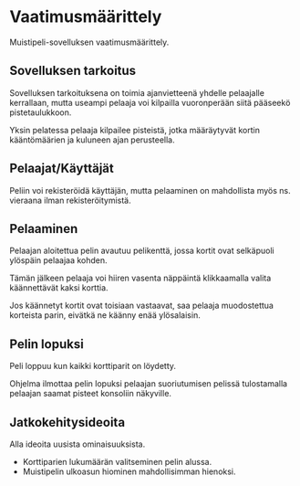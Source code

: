 # Vaatimusmäärittely
Muistipeli-sovelluksen vaatimusmäärittely.

## Sovelluksen tarkoitus
Sovelluksen tarkoituksena on toimia ajanvietteenä yhdelle pelaajalle kerrallaan, 
mutta useampi pelaaja voi kilpailla vuoronperään siitä pääseekö pistetaulukkoon. 

Yksin pelatessa pelaaja kilpailee pisteistä, 
jotka määräytyvät kortin kääntömäärien ja kuluneen ajan perusteella.

## Pelaajat/Käyttäjät
Peliin voi rekisteröidä käyttäjän, 
mutta pelaaminen on mahdollista myös ns. vieraana ilman rekisteröitymistä.

## Pelaaminen
Pelaajan aloitettua pelin avautuu pelikenttä, jossa kortit ovat selkäpuoli ylöspäin pelaajaa kohden. 

Tämän jälkeen pelaaja voi hiiren vasenta näppäintä klikkaamalla valita käännettävät kaksi korttia. 

Jos käännetyt kortit ovat toisiaan vastaavat, saa pelaaja muodostettua korteista parin, eivätkä ne käänny enää ylösalaisin.

## Pelin lopuksi
Peli loppuu kun kaikki korttiparit on löydetty. 

Ohjelma ilmottaa pelin lopuksi pelaajan suoriutumisen pelissä tulostamalla pelaajan saamat pisteet konsoliin näkyville. 

## Jatkokehitysideoita
Alla ideoita uusista ominaisuuksista.
- Korttiparien lukumäärän valitseminen pelin alussa.
- Muistipelin ulkoasun hiominen mahdollisimman hienoksi.
